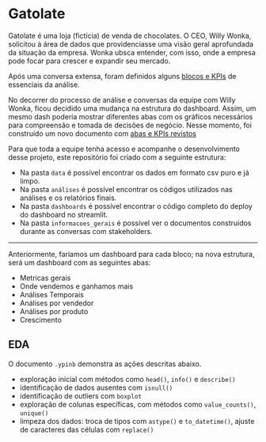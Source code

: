 # Gatolate

Gatolate é uma loja (fictícia) de venda de chocolates. O CEO, Willy Wonka, solicitou à área de dados que providenciasse uma visão geral aprofundada da situação da empresa. Wonka ubsca entender, com isso, onde a empresa pode focar para crescer e expandir seu mercado.

Após uma conversa extensa, foram definidos alguns [blocos e KPIs](informacoes_gerais/kpis-inicial.md) de essenciais da análise.

No decorrer do processo de análise e conversas da equipe com Willy Wonka, ficou decidido uma mudança na estrutura do dashboard. Assim, um mesmo dash poderia mostrar diferentes abas com os gráficos necessários para compreensão e tomada de decisões de negócio. Nesse momento, foi construído um novo documento com [abas e KPIs revistos](informacoes_gerais/kpis-revisto.md)

Para que toda a equipe tenha acesso e acompanhe o desenvolvimento desse projeto, este repositório foi criado com a seguinte estrutura:

- Na pasta `data` é possível encontrar os dados em formato csv puro e já limpo.
- Na pasta `análises` é possível encontrar os códigos utilizados nas análises e os relatórios finais.
- Na pasta `dashboards` é possível encontrar o código completo do deploy do dashboard no streamlit.
- Na pasta `informacoes_gerais` é possível ver o documentos construídos durante as conversas com stakeholders.
---
Anteriormente, faríamos um dashboard para cada bloco; na nova estrutura, será um dashboard com as seguintes abas:

- Metricas gerais
- Onde vendemos e ganhamos mais
- Análises Temporais
- Análises por vendedor
- Análises por produto
- Crescimento

## EDA

O documento `.ypinb` demonstra as ações descritas abaixo.

- exploração inicial com métodos como `head()`, `info()` e `describe()`
- identificação de dados ausentes com `isnull()`
- identificação de outliers com `boxplot`
- exploração de colunas específicas, com métodos como `value_counts()`, `unique()`
- limpeza dos dados: troca de tipos com `astype()` e `to_datetime()`, ajuste de caracteres das células com `replace()`

